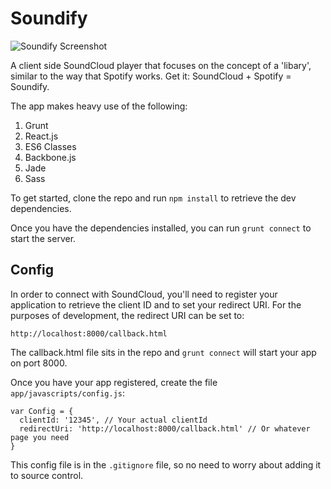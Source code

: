 # Soundify

![Soundify Screenshot](http://i.imgur.com/xAcJNa8.png)

A client side SoundCloud player that focuses on the concept of a 'libary', similar to the way that Spotify works. Get it: SoundCloud + Spotify = Soundify.

The app makes heavy use of the following:

1. Grunt
2. React.js
3. ES6 Classes
4. Backbone.js
5. Jade
6. Sass

To get started, clone the repo and run `npm install` to retrieve the dev dependencies.

Once you have the dependencies installed, you can run `grunt connect` to start the server.

## Config

In order to connect with SoundCloud, you'll need to register your application to retrieve the client ID and to set your redirect URI. For the purposes of development, the redirect URI can be set to:

`http://localhost:8000/callback.html`

The callback.html file sits in the repo and `grunt connect` will start your app on port 8000.

Once you have your app registered, create the file `app/javascripts/config.js`:

```
var Config = {
  clientId: '12345', // Your actual clientId
  redirectUri: 'http://localhost:8000/callback.html' // Or whatever page you need
}
```
This config file is in the `.gitignore` file, so no need to worry about adding it to source control.